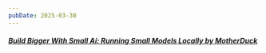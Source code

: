 ```yaml
---
pubDate: 2025-03-30
---
```


##### [Build Bigger With Small Ai: Running Small Models Locally by MotherDuck](https://www.youtube.com/watch?v=P-55pV6ss3k&si=cJz1mcpt6VKkzXVZ)